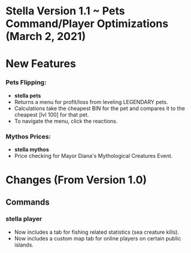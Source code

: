 # Stella Version 1.1 ~ Pets Command/Player Optimizations (March 2, 2021)

# New Features

### Pets Flipping:
* **stella pets** 
* Returns a menu for profit/loss from leveling LEGENDARY pets.
* Calculations take the cheapest BIN for the pet and compares it to the cheapest [lvl 100] for that pet.
* To navigate the menu, click the reactions.
### Mythos Prices:
* **stella mythos**
* Price checking for Mayor Diana's Mythological Creatures Event.

# Changes (From Version 1.0)
## Commands
### stella player
* Now includes a tab for fishing related statistics (sea creature kills).
* Now includes a custom map tab for online players on certain public islands.
